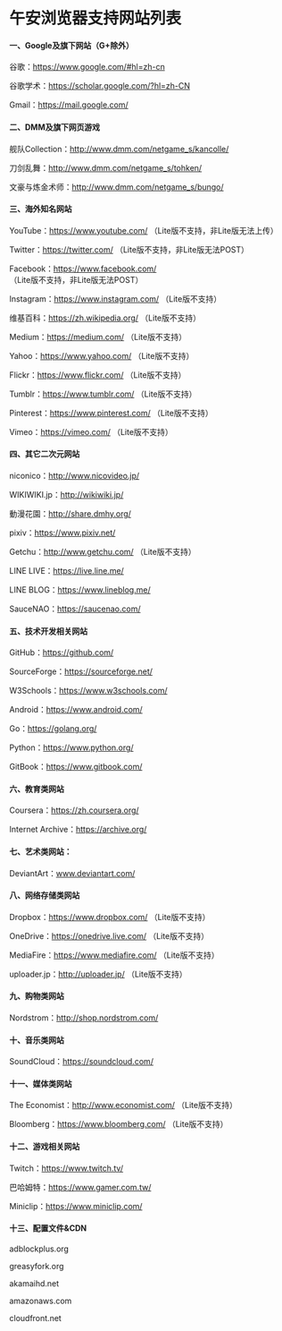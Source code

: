 # 午安浏览器支持网站列表

#### 一、Google及旗下网站（G+除外）

谷歌：https://www.google.com/#hl=zh-cn

谷歌学术：https://scholar.google.com/?hl=zh-CN

Gmail：https://mail.google.com/

#### 二、DMM及旗下网页游戏

舰队Collection：http://www.dmm.com/netgame_s/kancolle/

刀剑乱舞：http://www.dmm.com/netgame_s/tohken/

文豪与炼金术师：http://www.dmm.com/netgame_s/bungo/

#### 三、海外知名网站

YouTube：https://www.youtube.com/  （Lite版不支持，非Lite版无法上传）

Twitter：https://twitter.com/  （Lite版不支持，非Lite版无法POST）

Facebook：https://www.facebook.com/ （Lite版不支持，非Lite版无法POST）

Instagram：https://www.instagram.com/ （Lite版不支持）

维基百科：https://zh.wikipedia.org/ （Lite版不支持）

Medium：https://medium.com/ （Lite版不支持）

Yahoo：https://www.yahoo.com/ （Lite版不支持）

Flickr：https://www.flickr.com/ （Lite版不支持）

Tumblr：https://www.tumblr.com/ （Lite版不支持）

Pinterest：https://www.pinterest.com/ （Lite版不支持）

Vimeo：https://vimeo.com/ （Lite版不支持）

#### 四、其它二次元网站

niconico：http://www.nicovideo.jp/

WIKIWIKI.jp：http://wikiwiki.jp/

動漫花園：http://share.dmhy.org/

pixiv：https://www.pixiv.net/

Getchu：http://www.getchu.com/ （Lite版不支持）

LINE LIVE：https://live.line.me/

LINE BLOG：https://www.lineblog.me/

SauceNAO：https://saucenao.com/

#### 五、技术开发相关网站

GitHub：https://github.com/

SourceForge：https://sourceforge.net/

W3Schools：https://www.w3schools.com/

Android：https://www.android.com/

Go：https://golang.org/

Python：https://www.python.org/

GitBook：https://www.gitbook.com/

#### 六、教育类网站

Coursera：https://zh.coursera.org/

Internet Archive：https://archive.org/

#### 七、艺术类网站：

DeviantArt：www.deviantart.com/

#### 八、网络存储类网站

Dropbox：https://www.dropbox.com/ （Lite版不支持）

OneDrive：https://onedrive.live.com/ （Lite版不支持）

MediaFire：https://www.mediafire.com/ （Lite版不支持）

uploader.jp：http://uploader.jp/ （Lite版不支持）

#### 九、购物类网站

Nordstrom：http://shop.nordstrom.com/

#### 十、音乐类网站

SoundCloud：https://soundcloud.com/

#### 十一、媒体类网站

The Economist：http://www.economist.com/ （Lite版不支持）

Bloomberg：https://www.bloomberg.com/ （Lite版不支持）

#### 十二、游戏相关网站

Twitch：https://www.twitch.tv/

巴哈姆特：https://www.gamer.com.tw/

Miniclip：https://www.miniclip.com/

#### 十三、配置文件&CDN

adblockplus.org

greasyfork.org

akamaihd.net

amazonaws.com

cloudfront.net
